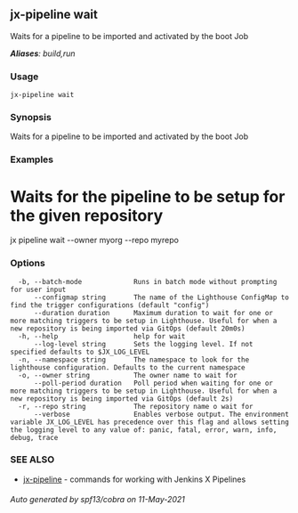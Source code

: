 ## jx-pipeline wait

Waits for a pipeline to be imported and activated by the boot Job

***Aliases**: build,run*

### Usage

```
jx-pipeline wait
```

### Synopsis

Waits for a pipeline to be imported and activated by the boot Job

### Examples

  # Waits for the pipeline to be setup for the given repository
  jx pipeline wait --owner myorg --repo myrepo

### Options

```
  -b, --batch-mode             Runs in batch mode without prompting for user input
      --configmap string       The name of the Lighthouse ConfigMap to find the trigger configurations (default "config")
      --duration duration      Maximum duration to wait for one or more matching triggers to be setup in Lighthouse. Useful for when a new repository is being imported via GitOps (default 20m0s)
  -h, --help                   help for wait
      --log-level string       Sets the logging level. If not specified defaults to $JX_LOG_LEVEL
  -n, --namespace string       The namespace to look for the lighthouse configuration. Defaults to the current namespace
  -o, --owner string           The owner name to wait for
      --poll-period duration   Poll period when waiting for one or more matching triggers to be setup in Lighthouse. Useful for when a new repository is being imported via GitOps (default 2s)
  -r, --repo string            The repository name o wait for
      --verbose                Enables verbose output. The environment variable JX_LOG_LEVEL has precedence over this flag and allows setting the logging level to any value of: panic, fatal, error, warn, info, debug, trace
```

### SEE ALSO

* [jx-pipeline](jx-pipeline.md)	 - commands for working with Jenkins X Pipelines

###### Auto generated by spf13/cobra on 11-May-2021
